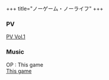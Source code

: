 +++
title="ノーゲーム・ノーライフ"
+++

### PV
[PV Vol.1](https://www.youtube.com/watch?v=TqMCYf1FibU)

### Music
OP : This game\
[This game](https://www.youtube.com/watch?v=kJ04dMmimn8)

